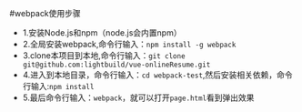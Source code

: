 #webpack使用步骤
- 1.安装Node.js和npm（node.js会内置npm）
- 2.全局安装webpack,命令行输入：`npm install -g webpack`
- 3.clone本项目到本地,命令行输入：`git clone git@github.com:lightbuild/vue-onlineResume.git`
- 4.进入到本地目录，命令行输入：`cd webpack-test`,然后安装相关依赖，命令行输入:`npm install`
- 5.最后命令行输入：`webpack`，就可以打开`page.html`看到弹出效果
